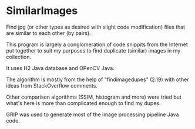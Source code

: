 # SimilarImages

Find jpg (or other types as desired with slight code modification) files that are similar to each other (by pairs).

This program is largely a conglomeration of code snippits from the Internet put together to suit my purposes to find duplicate (similar) images in my collection.

It uses H2 Java database and OPenCV Java.

The algorithm is mostly from the help of "findimagedupes" (2.19) with other ideas from StackOverflow comments.

Other comparison algorithms (SSIM, histogram and more) were tried but what's here is more than complicated enough to find my dupes.

GRIP was used to generate most of the image processing pipeline Java code.
